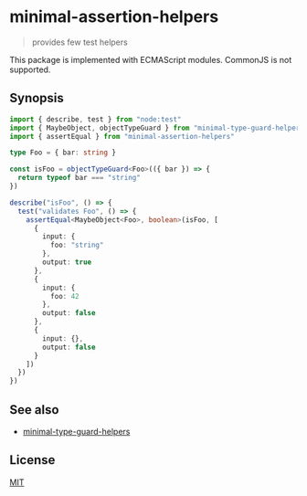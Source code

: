 # minimal-assertion-helpers

> provides few test helpers

This package is implemented with ECMAScript modules. CommonJS is not supported.

## Synopsis

```ts
import { describe, test } from "node:test"
import { MaybeObject, objectTypeGuard } from "minimal-type-guard-helpers"
import { assertEqual } from "minimal-assertion-helpers"

type Foo = { bar: string }

const isFoo = objectTypeGuard<Foo>(({ bar }) => {
  return typeof bar === "string"
})

describe("isFoo", () => {
  test("validates Foo", () => {
    assertEqual<MaybeObject<Foo>, boolean>(isFoo, [
      {
        input: {
          foo: "string"
        },
        output: true
      },
      {
        input: {
          foo: 42
        },
        output: false
      },
      {
        input: {},
        output: false
      }
    ])
  })
})
```

## See also

- [minimal-type-guard-helpers](https://npm.im/minimal-type-guard-helpers)

## License

[MIT](https://fibo.github.io/mit-license)
